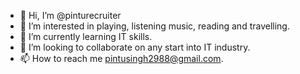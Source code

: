 - 👋 Hi, I’m @pinturecruiter
- 👀 I’m interested in playing, listening music, reading and travelling.
- 🌱 I’m currently learning IT skills.
- 💞️ I’m looking to collaborate on any start into IT industry.
- 📫 How to reach me pintusingh2988@gmail.com.

<!---
pinturecruiter/pinturecruiter is a ✨ special ✨ repository because its `README.md` (this file) appears on your GitHub profile.
You can click the Preview link to take a look at your changes.
--->
